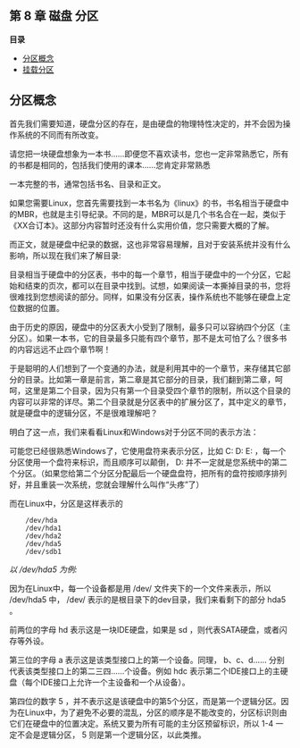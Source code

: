## 第 8 章 磁盘 分区

**目录**

- [分区概念](ch08.md#partition)
- [挂载分区](ch08s02.md)

## 分区概念

首先我们需要知道，硬盘分区的存在，是由硬盘的物理特性决定的，并不会因为操作系统的不同而有所改变。

请您把一块硬盘想象为一本书……即便您不喜欢读书，您也一定非常熟悉它，所有的书都是相同的，包括我们使用的课本……您肯定非常熟悉

一本完整的书，通常包括书名、目录和正文。

如果您需要Linux，您首先需要找到一本书名为《linux》的书，书名相当于硬盘中的MBR，也就是主引导纪录。不同的是，MBR可以是几个书名合在一起，类似于《XX合订本》。这部分内容暂时还没有什么实用价值，您只需要大概的了解。

而正文，就是硬盘中纪录的数据，这也非常容易理解，且对于安装系统并没有什么影响，所以现在我们来了解目录:

目录相当于硬盘中的分区表，书中的每一个章节，相当于硬盘中的一个分区，它起始和结束的页次，都可以在目录中找到。试想，如果阅读一本撕掉目录的书，您将很难找到您想阅读的部分。同样，如果没有分区表，操作系统也不能够在硬盘上定位数据的位置。

由于历史的原因，硬盘中的分区表大小受到了限制，最多只可以容纳四个分区（主分区）。如果一本书，它的目录最多只能有四个章节，那不是太可怕了么？很多书的内容远远不止四个章节啊！

于是聪明的人们想到了一个变通的办法，就是利用其中的一个章节，来存储其它部分的目录。比如第一章是前言，第二章是其它部分的目录，我们翻到第二章，呵呵，这里是第二个目录，因为只有第一个目录受四个章节的限制，所以这个目录的内容可以非常的详尽。第二个目录就是分区表中的扩展分区了，其中定义的章节，就是硬盘中的逻辑分区，不是很难理解吧？

明白了这一点，我们来看看Linux和Windows对于分区不同的表示方法：

可能您已经很熟悉Windows了，它使用盘符来表示分区，比如 C: D: E:
，每一个分区使用一个盘符来标识，而且顺序可以颠倒， D:
并不一定就是您系统中的第二个分区。（如果您给第二个分区分配最后一个硬盘盘符，把所有的盘符按顺序排列好，并且重装一次系统，您就会理解什么叫作“头疼”了）

而在Linux中，分区是这样表示的

```shell
    /dev/hda
    /dev/hda1
    /dev/hda2
    /dev/hda5
    /dev/sdb1  
```

*以 /dev/hda5 为例:*

因为在Linux中，每一个设备都是用 /dev/ 文件夹下的一个文件来表示，所以
/dev/hda5 中， /dev/ 表示的是根目录下的dev目录，我们来看剩下的部分 hda5
。

前两位的字母 hd 表示这是一块IDE硬盘，如果是 sd
，则代表SATA硬盘，或者闪存等外设。

第三位的字母 a 表示这是该类型接口上的第一个设备。同理， b、c、d……
分别代表该类型接口上的第二三四……个设备。例如 hdc
表示第二个IDE接口上的主硬盘（每个IDE接口上允许一个主设备和一个从设备）。

第四位的数字 5
，并不表示这是该硬盘中的第5个分区，而是第一个逻辑分区。因为在Linux中，为了避免不必要的混乱，分区的顺序是不能改变的，分区标识则由它们在硬盘中的位置决定。系统又要为所有可能的主分区预留标识，所以
1-4 一定不会是逻辑分区， 5 则是第一个逻辑分区，以此类推。
